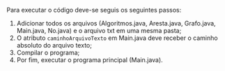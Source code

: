 Para executar o código deve-se seguis os seguintes passos:

1. Adicionar todos os arquivos (Algoritmos.java, Aresta.java, Grafo.java, Main.java, No.java) e o arquivo txt em uma mesma pasta;
2. O atributo `caminhoArquivoTexto` em Main.java deve receber o caminho absoluto do arquivo texto;
3. Compilar o programa;
3. Por fim, executar o programa principal (Main.java).